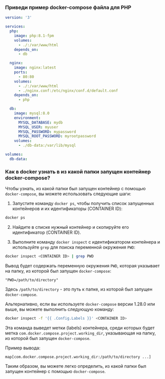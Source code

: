 
### Приведи пример docker-compose файла для PHP

```yaml
version: '3'

services:
  php:
    image: php:8.1-fpm
    volumes:
      - ./:/var/www/html
    depends_on:
      - db

  nginx:
    image: nginx:latest
    ports:
      - 80:80
    volumes:
      - ./:/var/www/html
      - ./nginx.conf:/etc/nginx/conf.d/default.conf
    depends_on:
      - php

  db:
    image: mysql:8.0
    environment:
      MYSQL_DATABASE: mydb
      MYSQL_USER: myuser
      MYSQL_PASSWORD: mypassword
      MYSQL_ROOT_PASSWORD: myrootpassword
    volumes:
      - ./db-data:/var/lib/mysql

volumes:
  db-data:
```

### Как в docker узнать в из какой папки запущен контейнер docker-compose?

Чтобы узнать, из какой папки был запущен контейнер с помощью `docker-compose`, вы можете использовать следующие шаги:

1. Запустите команду `docker ps`, чтобы получить список запущенных контейнеров и их идентификаторы (CONTAINER ID):

```bash
docker ps
```

2. Найдите в списке нужный контейнер и скопируйте его идентификатор (CONTAINER ID).

3. Выполните команду `docker inspect` с идентификатором контейнера и используйте `grep` для поиска переменной окружения `PWD`:

```bash
docker inspect <CONTAINER ID> | grep PWD
```

Вывод будет содержать переменную окружения `PWD`, которая указывает на папку, из которой был запущен `docker-compose`:

```
"PWD=/path/to/directory"
```

Здесь `/path/to/directory` - это путь к папке, из которой был запущен `docker-compose`.

Альтернативно, если вы используете `docker-compose` версии 1.28.0 или выше, вы можете выполнить следующую команду:

```bash
docker inspect -f '{{ .Config.Labels }}' <CONTAINER ID>
```

Эта команда выведет метки (labels) контейнера, среди которых будет метка `com.docker.compose.project.working_dir`, указывающая на папку, из которой был запущен `docker-compose`.

Пример вывода:

```
map[com.docker.compose.project.working_dir:/path/to/directory ...]
```

Таким образом, вы можете легко определить, из какой папки был запущен контейнер с помощью `docker-compose`.
